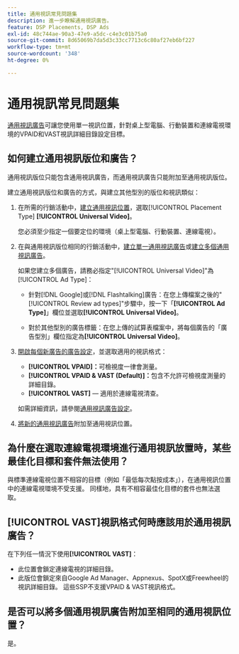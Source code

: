 ```yaml
---
title: 通用視訊常見問題集
description: 進一步瞭解通用視訊廣告。
feature: DSP Placements, DSP Ads
exl-id: 48c744ae-90a3-47e9-a5dc-c4e3c01b75a0
source-git-commit: 8d65069b7da5d3c33cc7713c6c80af27eb6bf227
workflow-type: tm+mt
source-wordcount: '348'
ht-degree: 0%

---
```


# 通用視訊常見問題集

[通用視訊廣告](/help/dsp/campaign-management/ads/ad-about.md#ad-types)可讓您使用單一視訊位置，針對桌上型電腦、行動裝置和連線電視環境的VPAID和VAST視訊詳細目錄設定目標。

## 如何建立通用視訊版位和廣告？

通用視訊版位只能包含通用視訊廣告，而通用視訊廣告只能附加至通用視訊版位。

建立通用視訊版位和廣告的方式，與建立其他型別的版位和視訊類似：

1. 在所需的行銷活動中，[建立通用視訊位置](/help/dsp/campaign-management/placements/placement-create.md)，選取[!UICONTROL Placement Type] **[!UICONTROL Universal Video]**。

   您必須至少指定一個要定位的環境（桌上型電腦、行動裝置、連線電視）。

1. 在與通用視訊版位相同的行銷活動中，[建立單一通用視訊廣告](/help/dsp/campaign-management/ads/ad-create.md)或[建立多個通用視訊廣告](/help/dsp/campaign-management/ads/ad-create-multiple.md)。

   如果您建立多個廣告，請務必指定&quot;[!UICONTROL Universal Video]&quot;為[!UICONTROL Ad Type]：

   * 針對[!DNL Google]或[!DNL Flashtalking]廣告：在您上傳檔案之後的&quot;[!UICONTROL Review ad types]&quot;步驟中，按一下「**[!UICONTROL Ad Type]**」欄位並選取&#x200B;**[!UICONTROL Universal Video]**。

   * 對於其他型別的廣告標籤：在您上傳的試算表檔案中，將每個廣告的「廣告型別」欄位指定為&#x200B;**[!UICONTROL Universal Video]**。

1. [開啟每個新廣告的廣告設定](/help/dsp/campaign-management/ads/ad-edit.md)，並選取適用的視訊格式：

   * **[!UICONTROL VPAID]：**&#x200B;可檢視度一律會測量。
   * **[!UICONTROL VPAID & VAST (Default)]：**&#x200B;包含不允許可檢視度測量的詳細目錄。
   * **[!UICONTROL VAST]** — 適用於連線電視清查。

   如需詳細資訊，請參閱[通用視訊廣告設定](/help/dsp/campaign-management/ads/ad-settings-universal-video.md)。

1. [將新的通用視訊廣告](/help/dsp/campaign-management/ads/ad-attach-to-placement.md)附加至通用視訊位置。

## 為什麼在選取連線電視環境進行通用視訊放置時，某些最佳化目標和套件無法使用？

與標準連線電視位置不相容的目標（例如「最低每次點按成本」），在通用視訊位置中的連線電視環境不受支援。 同樣地，具有不相容最佳化目標的套件也無法選取。

## **[!UICONTROL VAST]**&#x200B;視訊格式何時應該用於通用視訊廣告？

在下列任一情況下使用&#x200B;**[!UICONTROL VAST]**：

* 此位置會鎖定連線電視的詳細目錄。
* 此版位會鎖定來自Google Ad Manager、Appnexus、SpotX或Freewheel的視訊詳細目錄。 這些SSP不支援VPAID &amp; VAST視訊格式。

## 是否可以將多個通用視訊廣告附加至相同的通用視訊位置？

是。

